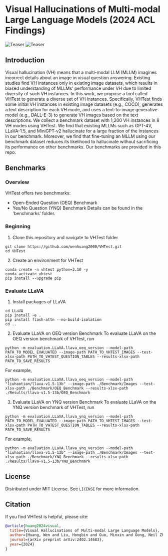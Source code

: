 # Visual Hallucinations of Multi-modal Large Language Models (2024 ACL Findings)

![Teaser](Illustrations/4_examples.png)
![Teaser](Illustrations/4_examples_appendix.png)

## Introduction

Visual hallucination (VH) means that a multi-modal LLM (MLLM) imagines incorrect details about an image in visual question answering. Existing studies find VH instances only in existing image datasets, which results in biased understanding of MLLMs' performance under VH due to limited diversity of such VH instances. In this work, we propose a tool called VHTest to generate a diverse set of VH instances. Specifically, VHTest finds some initial VH instances in existing image datasets (e.g., COCO), generates a text description for each VH mode, and uses a text-to-image generative model (e.g., DALL-E-3) to generate VH images based on the text descriptions. We collect a benchmark dataset with 1,200 VH instances in 8 VH modes using VHTest. We find that existing MLLMs such as GPT-4V, LLaVA-1.5, and MiniGPT-v2 hallucinate for a large fraction of the instances in our benchmark. Moreover, we find that fine-tuning an MLLM using our benchmark dataset reduces its likelihood to hallucinate without sacrificing its performance on other benchmarks. Our benchmarks are provided in this repo.

## Benchmarks

### Overview

VHTest offers two benchmarks:
- Open-Ended Question (OEQ) Benchmark
- Yes/No Question (YNQ) Benchmark
Details can be found in the 'benchmarks' folder.


### Beginning
1. Clone this repository and navigate to VHTest folder
```
git clone https://github.com/wenhuang2000/VHTest.git
cd VHTest
```
2. Create an environment for VHTest
```
conda create -n vhtest python=3.10 -y
conda activate vhtest
pip install --upgrade pip
```

### Evaluate LLaVA
1. Install packages of LLaVA
```
cd LLaVA
pip install -e .
pip install flash-attn --no-build-isolation
cd ..
```

2. Evaluate LLaVA on OEQ version Benchmark
To evaluate LLaVA on the OEQ version benchmark of VHTest, run
```
python -m evaluation.LLaVA.llava_oeq_version --model-path PATH_TO_MODEL_EVALUATED --image-path PATH_TO_VHTEST_IMAGES --test-xlsx-path PATH_TO_VHTEST_QUESTION_TABLES --results-xlsx-path PATH_TO_SAVE_RESULTS
```
For example,
```
python -m evaluation.LLaVA.llava_oeq_version --model-path "liuhaotian/llava-v1.5-13b" --image-path ./Benchmark/Images --test-xlsx-path ./Benchmark/OEQ_Benchmark --results-xlsx-path ./Results/llava-v1.5-13b/OEQ_Benchmark
```

3. Evaluate LLaVA on YNQ version Benchmark
To evaluate LLaVA on the YNQ version benchmark of VHTest, run
```
python -m evaluation.LLaVA.llava_ynq_version --model-path PATH_TO_MODEL_EVALUATED --image-path PATH_TO_VHTEST_IMAGES --test-xlsx-path PATH_TO_VHTEST_QUESTION_TABLES --results-xlsx-path PATH_TO_SAVE_RESULTS
```
For example,
```
python -m evaluation.LLaVA.llava_ynq_version --model-path "liuhaotian/llava-v1.5-13b" --image-path ./Benchmark/Images --test-xlsx-path ./Benchmark/YNQ_Benchmark --results-xlsx-path ./Results/llava-v1.5-13b/YNQ_Benchmark
```

## License

Distributed under MIT License. See `LICENSE` for more information.

## Citation

If you find VHTest is helpful, please cite:

```bibtex
@article{huang2024visual,
  title={Visual Hallucinations of Multi-modal Large Language Models},
  author={Huang, Wen and Liu, Hongbin and Guo, Minxin and Gong, Neil Zhenqiang},
  journal={arXiv preprint arXiv:2402.14683},
  year={2024}
}
```
